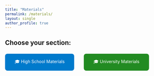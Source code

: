 ```yaml
---
title: "Materials"
permalink: /materials/
layout: single
author_profile: true
---
```


## Choose your section:

<div style="display: flex; gap: 2rem; margin-top: 1.5rem;">
  <a href="/materials/highschool/" style="padding: 1rem 2rem; background-color: #007acc; color: white; border-radius: 8px; text-decoration: none;">
    🎓 High School Materials
  </a>
  <a href="/materials/university/" style="padding: 1rem 2rem; background-color: #228B22; color: white; border-radius: 8px; text-decoration: none;">
    🎓 University Materials
  </a>
</div>
